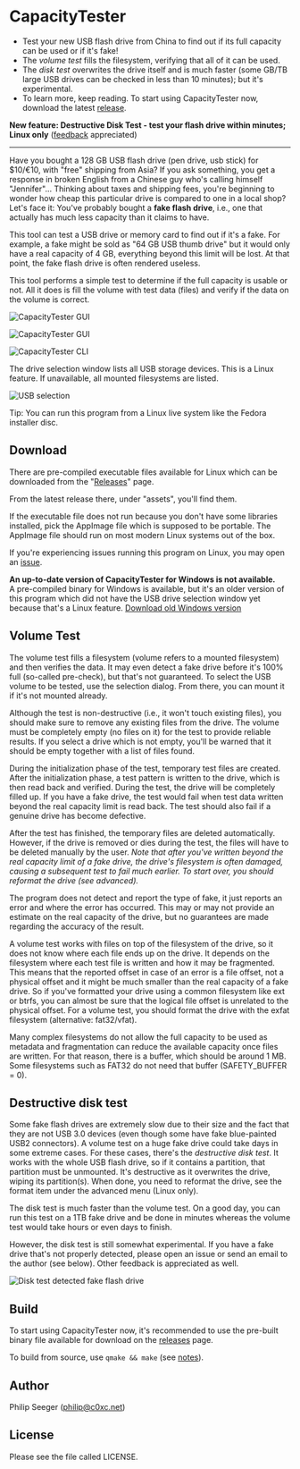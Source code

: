 CapacityTester
==============

- Test your new USB flash drive from China to find out if its full capacity can be used or if it's fake!
- The *volume test* fills the filesystem, verifying that all of it can be used.
- The *disk test* overwrites the drive itself and is much faster (some GB/TB large USB drives can be checked in less than 10 minutes); but it's experimental.
- To learn more, keep reading. To start using CapacityTester now, download the latest [release](https://github.com/c0xc/CapacityTester/releases/tag/v0.5).

**New feature: Destructive Disk Test - test your flash drive within minutes; Linux only** ([feedback](https://github.com/c0xc/CapacityTester/issues/12) appreciated)

---

Have you bought a 128 GB USB flash drive (pen drive, usb stick) for $10/€10,
with "free" shipping from Asia?
If you ask something, you get a response in broken English from a Chinese guy
who's calling himself "Jennifer"...
Thinking about taxes and shipping fees, you're beginning to wonder how cheap
this particular drive is compared to one in a local shop?
Let's face it: You've probably bought a **fake flash drive**, i.e.,
one that actually has much less capacity than it claims to have.

This tool can test a USB drive or memory card to find out if it's a fake.
For example, a fake might be sold as "64 GB USB thumb drive"
but it would only have a real capacity of 4 GB, everything beyond this limit
will be lost. At that point, the fake flash drive is often rendered useless.

This tool performs a simple test to determine if the full capacity
is usable or not. All it does is fill the volume with test data (files)
and verify if the data on the volume is correct.

![CapacityTester GUI](screenshots/CapacityTester_GUI_1.png)

![CapacityTester GUI](screenshots/CapacityTester_GUI_2.png)

![CapacityTester CLI](screenshots/CapacityTester_CLI_1.png)

The drive selection window lists all USB storage devices.
This is a Linux feature. If unavailable, all mounted filesystems are listed.

![USB selection](screenshots/CapacityTester_USB_selection.png)

Tip: You can run this program from a Linux live system like the Fedora installer disc.



Download
--------

There are pre-compiled executable files available for Linux
which can be downloaded from the "[Releases](https://github.com/c0xc/CapacityTester/releases)" page.

From the latest release there, under "assets", you'll find them.

If the executable file does not run because you don't have some libraries
installed, pick the AppImage file which is supposed to be portable.
The AppImage file should run on most modern Linux systems
out of the box.

If you're experiencing issues running this program on Linux,
you may open an [issue](https://github.com/c0xc/CapacityTester/issues).

**An up-to-date version of CapacityTester for Windows is not available.**  
A pre-compiled binary for Windows is available,
but it's an older version of this program which did not have
the USB drive selection window yet because that's a Linux feature.
[Download old Windows version](https://github.com/c0xc/CapacityTester/releases/tag/v0.1)



Volume Test
-----------

The volume test fills a filesystem (volume refers to a mounted filesystem)
and then verifies the data. It may even detect a fake drive before
it's 100% full (so-called pre-check), but that's not guaranteed.
To select the USB volume to be tested, use the selection dialog.
From there, you can mount it if it's not mounted already.

Although the test is non-destructive (i.e., it won't touch existing files),
you should make sure to remove any existing files from the drive.
The volume must be completely empty (no files on it)
for the test to provide reliable results.
If you select a drive which is not empty, you'll be warned that it should
be empty together with a list of files found.

During the initialization phase of the test,
temporary test files are created.
After the initialization phase, a test pattern is written to the drive,
which is then read back and verified.
During the test, the drive will be completely filled up.
If you have a fake drive, the test would fail when test data
written beyond the real capacity limit is read back.
The test should also fail if a genuine drive has become defective.

After the test has finished, the temporary files are deleted automatically.
However, if the drive is removed or dies during the test,
the files will have to be deleted manually by the user.
*Note that after you've written beyond the real capacity limit of a fake drive,
the drive's filesystem is often damaged, causing a subsequent test to fail
much earlier. To start over, you should reformat the drive (see advanced).*

The program does not detect and report the type of fake,
it just reports an error and where the error has occurred.
This may or may not provide an estimate on the real capacity of the drive,
but no guarantees are made regarding the accuracy of the result.

A volume test works with files on top of the filesystem of the drive,
so it does not know where each file ends up on the drive.
It depends on the filesystem where each test file is written
and how it may be fragmented.
This means that the reported offset in case of an error is a file offset,
not a physical offset and it might be much smaller than the real capacity
of a fake drive.
So if you've formatted your drive using a common filesystem like ext or btrfs,
you can almost be sure that the logical file offset is unrelated
to the physical offset. For a volume test, you should format the drive
with the exfat filesystem (alternative: fat32/vfat).

Many complex filesystems do not allow the full capacity to be used
as metadata and fragmentation can reduce the available capacity
once files are written.
For that reason, there is a buffer, which should be around 1 MB.
Some filesystems such as FAT32 do not need that buffer (SAFETY_BUFFER = 0).



Destructive disk test
---------------------

Some fake flash drives are extremely slow due to their size
and the fact that they are not USB 3.0 devices (even though some
have fake blue-painted USB2 connectors).
A volume test on a huge fake drive could take days in some extreme cases.
For these cases, there's the *destructive disk test*.
It works with the whole USB flash drive, so if it contains a partition,
that partition must be unmounted. It's destructive as it overwrites
the drive, wiping its partition(s). When done, you need to reformat the drive,
see the format item under the advanced menu (Linux only).

The disk test is much faster than the volume test.
On a good day, you can run this test on a 1TB fake drive and be done in minutes
whereas the volume test would take hours or even days to finish.

However, the disk test is still somewhat experimental.
If you have a fake drive that's not properly detected, please open an issue
or send an email to the author (see below).
Other feedback is appreciated as well.

![Disk test detected fake flash drive](screenshots/CapacityTester_USB_DiskTest_failed.png)



Build
-----

To start using CapacityTester now, it's recommended to
use the pre-built binary file available for download on the [releases](https://github.com/c0xc/CapacityTester/releases) page.

To build from source, use `qmake && make` (see [notes](BUILD_NOTES.md)).



Author
------

Philip Seeger (philip@c0xc.net)



License
-------

Please see the file called LICENSE.



